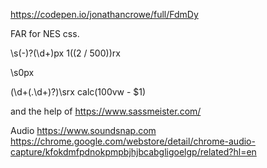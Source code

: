 https://codepen.io/jonathancrowe/full/FdmDy

FAR for NES css.

\s(-)?(\d+)px
 $1(($2 / 500))rx

 \s0px


(\d+(\.\d+)?)\srx
calc(100vw - $1)

and the help of
https://www.sassmeister.com/


Audio 
https://www.soundsnap.com
https://chrome.google.com/webstore/detail/chrome-audio-capture/kfokdmfpdnokpmpbjhjbcabgligoelgp/related?hl=en
